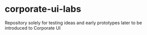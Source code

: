 # corporate-ui-labs
Repository solely for testing ideas and early prototypes later to be introduced to Corporate UI
